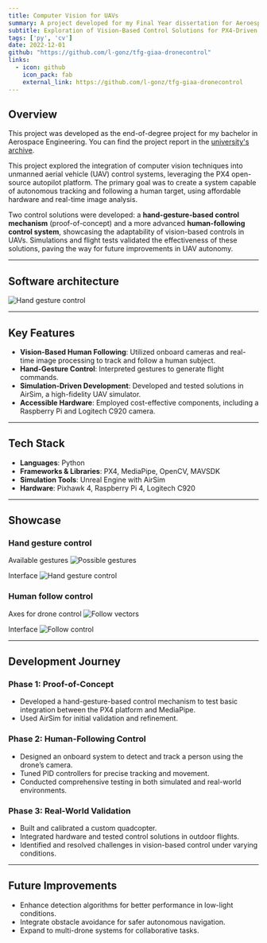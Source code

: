 ```yaml
---
title: Computer Vision for UAVs
summary: A project developed for my Final Year dissertation for Aeroespace Engineer Bachelor Degree.
subtitle: Exploration of Vision-Based Control Solutions for PX4-Driven UAVs
tags: ['py', 'cv']
date: 2022-12-01
github: "https://github.com/l-gonz/tfg-giaa-dronecontrol"
links:
  - icon: github
    icon_pack: fab
    external_link: https://github.com/l-gonz/tfg-giaa-dronecontrol
---
```



## Overview

This project was developed as the end-of-degree project for my bachelor in Aerospace Engineering. You can find the project report in the [university's archive](https://burjcdigital.urjc.es/handle/10115/25414).

This project explored the integration of computer vision techniques into unmanned aerial vehicle (UAV) control systems, leveraging the PX4 open-source autopilot platform. The primary goal was to create a system capable of autonomous tracking and following a human target, using affordable hardware and real-time image analysis.

Two control solutions were developed: a **hand-gesture-based control mechanism** (proof-of-concept) and a more advanced **human-following control system**, showcasing the adaptability of vision-based controls in UAVs. Simulations and flight tests validated the effectiveness of these solutions, paving the way for future improvements in UAV autonomy.



---

## Software architecture
![Hand gesture control](images/giaa/software-arch.jpg)

---

## Key Features
- **Vision-Based Human Following**: Utilized onboard cameras and real-time image processing to track and follow a human subject.
- **Hand-Gesture Control**: Interpreted gestures to generate flight commands.
- **Simulation-Driven Development**: Developed and tested solutions in AirSim, a high-fidelity UAV simulator.
- **Accessible Hardware**: Employed cost-effective components, including a Raspberry Pi and Logitech C920 camera.

---

## Tech Stack
- **Languages**: Python
- **Frameworks & Libraries**: PX4, MediaPipe, OpenCV, MAVSDK
- **Simulation Tools**: Unreal Engine with AirSim
- **Hardware**: Pixhawk 4, Raspberry Pi 4, Logitech C920

---

## Showcase

### Hand gesture control

Available gestures
![Possible gestures](images/giaa/hand-gestures.jpg)

Interface
![Hand gesture control](images/giaa/hand-interface.png)

### Human follow control

Axes for drone control
![Follow vectors](images/giaa/follow-vectors.jpg)

Interface
![Follow control](images/giaa/follow-interface.png)

---

## Development Journey
### Phase 1: Proof-of-Concept
- Developed a hand-gesture-based control mechanism to test basic integration between the PX4 platform and MediaPipe.
- Used AirSim for initial validation and refinement.

### Phase 2: Human-Following Control
- Designed an onboard system to detect and track a person using the drone’s camera.
- Tuned PID controllers for precise tracking and movement.
- Conducted comprehensive testing in both simulated and real-world environments.

### Phase 3: Real-World Validation
- Built and calibrated a custom quadcopter.
- Integrated hardware and tested control solutions in outdoor flights.
- Identified and resolved challenges in vision-based control under varying conditions.

---

## Future Improvements
- Enhance detection algorithms for better performance in low-light conditions.
- Integrate obstacle avoidance for safer autonomous navigation.
- Expand to multi-drone systems for collaborative tasks.
